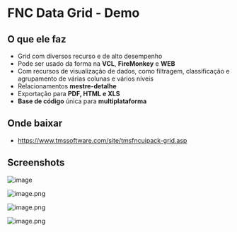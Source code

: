 # FNC Data Grid - Demo

## O que ele faz
- Grid com diversos recurso e de alto desempenho
- Pode ser usado da forma na **VCL**, **FireMonkey** e **WEB**
- Com recursos de visualização de dados, como filtragem, classificação e agrupamento de várias colunas e vários níveis
- Relacionamentos **mestre-detalhe**
- Exportação para **PDF, HTML e XLS**
- **Base de código** única para **multiplataforma**

## Onde baixar
- https://www.tmssoftware.com/site/tmsfncuipack-grid.asp

## Screenshots
![image](https://github.com/user-attachments/assets/466e0914-e026-4f11-bd3b-46e45299c85d)

![image.png](attachment:bbda7d27-0aea-4d57-a6c0-ac3e75ab75aa:image.png)

![image.png](attachment:2de2c675-2a1a-43cc-a253-f3f185211350:image.png)

![image.png](attachment:a53eafd9-cd25-4b29-baf7-a6a9c7beeb94:image.png)

